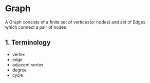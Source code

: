 # Graph

A Graph consists of a finite set of vertices(or nodes) and set of Edges which connect a pair of nodes

## 1. Terminology

- vertex
- edge
- adjacent vertex
- degree
- cycle